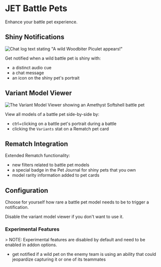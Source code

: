 # JET Battle Pets

Enhance your battle pet experience.

## Shiny Notifications

![Chat log text stating "A wild Woodbiter Piculet appears!"](https://media.forgecdn.net/attachments/1100/303/shiny-chat-message-png.png "Shiny Notifications")

Get notified when a wild battle pet is shiny with:

- a distinct audio cue
- a chat message
- an icon on the shiny pet's portrait

## Variant Model Viewer

![The Variant Model Viewer showing an Amethyst Softshell battle pet](https://media.forgecdn.net/attachments/1312/955/variant-model-viewer-basic.png "Variant Model Viewer")

View all models of a battle pet side-by-side by:

- ctrl+clicking on a battle pet's portrait during a battle
- clicking the `Variants` stat on a Rematch pet card

## Rematch Integration

Extended Rematch functionality:

- new filters related to battle pet models
- a special badge in the Pet Journal for shiny pets that you own
- model rarity information added to pet cards

## Configuration

Choose for yourself how rare a battle pet model needs to be to trigger a notification.

Disable the variant model viewer if you don't want to use it.

### Experimental Features

&gt; NOTE: Experimental features are disabled by default and need to be enabled in addon options.

- get notified if a wild pet on the enemy team is using an ability that could jeopardize capturing it or one of its teammates

